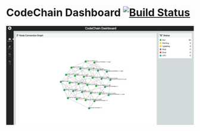 # CodeChain Dashboard [![Build Status](https://travis-ci.com/CodeChain-io/codechain-dashboard.svg?branch=master)](https://travis-ci.com/CodeChain-io/codechain-dashboard)

![Screen Shot](./screenshot/codechain-dashboard.png?raw=true "Screen Shot")